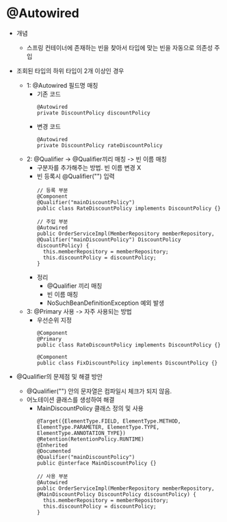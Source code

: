 # @Autowired
- 개념
  + 스프링 컨테이너에 존재하는 빈을 찾아서 타입에 맞는 빈을 자동으로 의존성 주입

- 조회된 타입의 하위 타입이 2개 이상인 경우
  + 1: @Autowired 필드명 매칭
    - 기존 코드
      ~~~
      @Autowired
      private DiscountPolicy discountPolicy
      ~~~
    - 변경 코드 
      ~~~
      @Autowired
      private DiscountPolicy rateDiscountPolicy
      ~~~
  + 2: @Qualifier -> @Qualifier끼리 매칭 -> 빈 이름 매칭
    - 구분자를 추가해주는 방법. 빈 이름 변경 X
    - 빈 등록시 @Qualifier("") 입력
      ~~~
      // 등록 부분
      @Component
      @Qualifier("mainDiscountPolicy")
      public class RateDiscountPolicy implements DiscountPolicy {}
      ~~~
      ~~~
      // 주입 부분
      @Autowired
      public OrderServiceImpl(MemberRepository memberRepository, @Qualifier("mainDiscountPolicy") DiscountPolicy discountPolicy) {
        this.memberRepository = memberRepository;
        this.discountPolicy = discountPolicy;
      }
      ~~~
    - 정리
      + @Qualifier 끼리 매칭
      + 빈 이름 매칭
      + NoSuchBeanDefinitionException 예외 발생
  + 3: @Primary 사용 -> 자주 사용되는 방법
    - 우선순위 지정
      ~~~
      @Component
      @Primary
      public class RateDiscountPolicy implements DiscountPolicy {}
      
      @Component
      public class FixDiscountPolicy implements DiscountPolicy {}
      ~~~
- @Qualifier의 문제점 및 해결 방안
  + @Qualifier("") 안의 문자열은 컴파일시 체크가 되지 않음.
  + 어노테이션 클래스를 생성하여 해결
    - MainDiscountPolicy 클래스 정의 및 사용
      ~~~
      @Target({ElementType.FIELD, ElementType.METHOD, ElementType.PARAMETER, ElementType.TYPE, ElementType.ANNOTATION_TYPE})
      @Retention(RetentionPolicy.RUNTIME)
      @Inherited
      @Documented
      @Qualifier("mainDiscountPolicy")
      public @interface MainDiscountPolicy {}
      
      // 사용 부분
      @Autowired
      public OrderServiceImpl(MemberRepository memberRepository, @MainDiscountPolicy DiscountPolicy discountPolicy) {
        this.memberRepository = memberRepository;
        this.discountPolicy = discountPolicy;
      }
      ~~~

